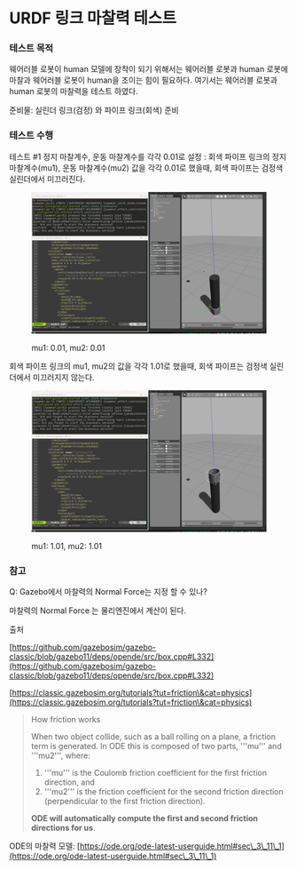 # URDF 링크 마찰력 테스트

### 테스트 목적

웨어러블 로봇이 human 모델에 장착이 되기 위해서는 웨어러블 로봇과 human 로봇에 마찰과 웨어러블 로봇이 human을 조이는 힘이 필요하다. 여기서는 웨어러블 로봇과 human 로봇의 마찰력을 테스트 하였다.

준비물: 실린더 링크(검정) 와 파이프 링크(회색) 준비&#x20;

### 테스트 수행

테스트 #1 정지 마찰계수, 운동 마찰계수를 각각 0.01로 설정 : 회색 파이프 링크의 정지 마찰계수(mu1), 운동 마찰계수(mu2) 값을 각각 0.01로 했을때, 회색 파이프는 검정색 실린더에서 미끄러진다.&#x20;

<figure><img src="../.gitbook/assets/grip_test_0.gif" alt=""><figcaption><p>mu1: 0.01, mu2: 0.01</p></figcaption></figure>

회색 파이프 링크의 mu1, mu2의 값을 각각 1.01로 했을때, 회색 파이프는 검정색 실린더에서 미끄러지지 않는다.&#x20;

<figure><img src="../.gitbook/assets/grip_test_1.gif" alt=""><figcaption><p>mu1: 1.01, mu2: 1.01</p></figcaption></figure>

### 참고



Q: Gazebo에서 마찰력의 Normal Force는 지정 할 수 있나?

마찰력의 Normal Force 는 물리엔진에서 계산이 된다.



출처

[https://github.com/gazebosim/gazebo-classic/blob/gazebo11/deps/opende/src/box.cpp#L332](https://github.com/gazebosim/gazebo-classic/blob/gazebo11/deps/opende/src/box.cpp#L332)

[https://classic.gazebosim.org/tutorials?tut=friction\&cat=physics](https://classic.gazebosim.org/tutorials?tut=friction\&cat=physics)

> How friction works
>
> When two object collide, such as a ball rolling on a plane, a friction term is generated. In ODE this is composed of two parts, '''mu''' and '''mu2''', where:
>
> 1. '''mu''' is the Coulomb friction coefficient for the first friction direction, and
> 2. '''mu2''' is the friction coefficient for the second friction direction (perpendicular to the first friction direction).
>
> **ODE will automatically compute the first and second friction directions for us**.

ODE의 마찰력 모델: [https://ode.org/ode-latest-userguide.html#sec\_3\_11\_1](https://ode.org/ode-latest-userguide.html#sec\_3\_11\_1)

